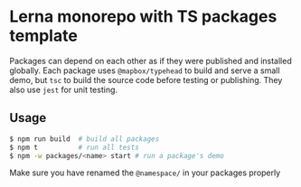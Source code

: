 # Lerna monorepo with TS packages template

Packages can depend on each other as if they were published and installed globally.
Each package uses `@mapbox/typehead` to build and serve a small demo, but `tsc` to build the source code before testing or publishing. They also use `jest` for unit testing.

## Usage

```bash
$ npm run build  # build all packages
$ npm t          # run all tests
$ npm -w packages/<name> start # run a package's demo
```

Make sure you have renamed the `@namespace/` in your packages properly
